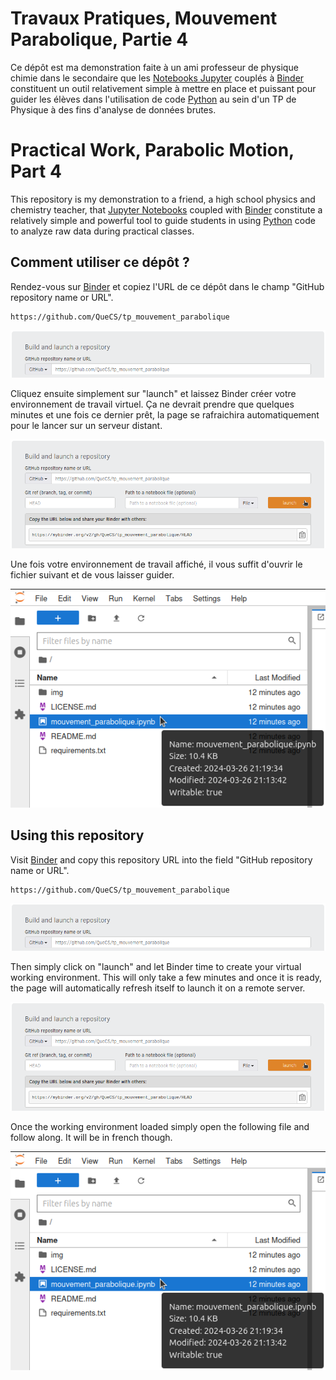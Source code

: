 # Travaux Pratiques, Mouvement Parabolique, Partie 4

Ce dépôt est ma demonstration faite à un ami professeur de physique chimie dans le secondaire que les [Notebooks Jupyter](https://jupyter.org/) couplés à [Binder](https://jupyter.org/binder) constituent un outil relativement simple à mettre en place et puissant pour guider les élèves dans l'utilisation de code [Python](https://www.python.org/) au sein d'un TP de Physique à des fins d'analyse de données brutes.

# Practical Work, Parabolic Motion, Part 4

This repository is my demonstration to a friend, a high school physics and chemistry teacher, that [Jupyter Notebooks](https://jupyter.org/) coupled with [Binder](https://jupyter.org/binder) constitute a relatively simple and powerful tool to guide students in using [Python](https://www.python.org/) code to analyze raw data during practical classes.

## Comment utiliser ce dépôt ?

Rendez-vous sur [Binder](https://mybinder.org/) et copiez l'URL de ce dépôt dans le champ "GitHub repository name or URL".
```
https://github.com/QueCS/tp_mouvement_parabolique
```
![title](img/binder_02.png)

Cliquez ensuite simplement sur "launch" et laissez Binder créer votre environnement de travail virtuel. Ça ne devrait prendre que quelques minutes et une fois ce dernier prêt, la page se rafraichira automatiquement pour le lancer sur un serveur distant.

![title](img/binder_03.png)

Une fois votre environnement de travail affiché, il vous suffit d'ouvrir le fichier suivant et de vous laisser guider.

![title](img/binder_04.png)

## Using this repository

Visit [Binder](https://mybinder.org/) and copy this repository URL into the field "GitHub repository name or URL".
```
https://github.com/QueCS/tp_mouvement_parabolique
```

![title](img/binder_02.png)

Then simply click on "launch" and let Binder time to create your virtual working environment. This will only take a few minutes and once it is ready, the page will automatically refresh itself to launch it on a remote server.

![title](img/binder_03.png)

Once the working environment loaded simply open the following file and follow along. It will be in french though.

![title](img/binder_04.png)